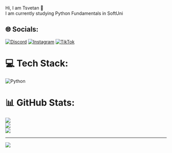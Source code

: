 Hi, I am Tsvetan 👋<br>I am currently studying Python Fundamentals in SoftUni


## 🌐 Socials:
[![Discord](https://img.shields.io/badge/Discord-%237289DA.svg?logo=discord&logoColor=white)](https://discord.gg/zlatevv#7756) [![Instagram](https://img.shields.io/badge/Instagram-%23E4405F.svg?logo=Instagram&logoColor=white)](https://instagram.com/t.zlatevv) [![TikTok](https://img.shields.io/badge/TikTok-%23000000.svg?logo=TikTok&logoColor=white)](https://tiktok.com/@t.zlatevv) 

# 💻 Tech Stack:
![Python](https://img.shields.io/badge/python-3670A0?style=for-the-badge&logo=python&logoColor=ffdd54)
# 📊 GitHub Stats:
![](https://github-readme-stats.vercel.app/api?username=zlatevv&theme=dark&hide_border=false&include_all_commits=true&count_private=false)<br/>
![](https://github-readme-streak-stats.herokuapp.com/?user=zlatevv&theme=dark&hide_border=false)<br/>
![](https://github-readme-stats.vercel.app/api/top-langs/?username=zlatevv&theme=dark&hide_border=false&include_all_commits=true&count_private=false&layout=compact)

---
[![](https://visitcount.itsvg.in/api?id=zlatevv&icon=0&color=0)](https://visitcount.itsvg.in)

<!-- Proudly created with GPRM ( https://gprm.itsvg.in ) -->
